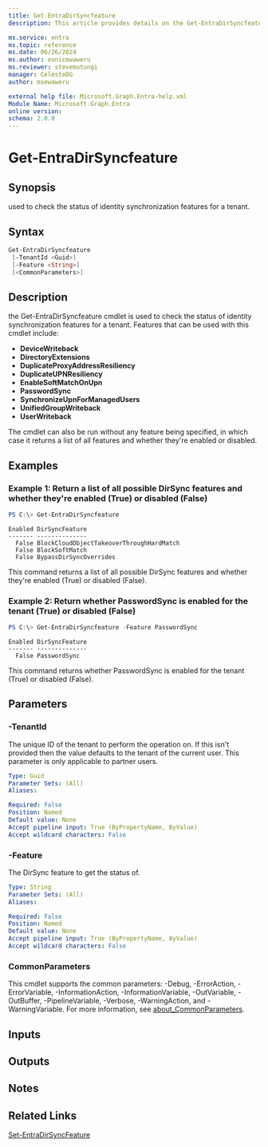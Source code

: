 ```yaml
---
title: Get-EntraDirSyncfeature
description: This article provides details on the Get-EntraDirSyncfeature command.

ms.service: entra
ms.topic: reference
ms.date: 06/26/2024
ms.author: eunicewaweru
ms.reviewer: stevemutungi
manager: CelesteDG
author: msewaweru

external help file: Microsoft.Graph.Entra-help.xml
Module Name: Microsoft.Graph.Entra
online version:
schema: 2.0.0
---
```


# Get-EntraDirSyncfeature

## Synopsis
used to check the status of identity synchronization features for a tenant.

## Syntax

```powershell
Get-EntraDirSyncfeature 
 [-TenantId <Guid>] 
 [-Feature <String>] 
 [<CommonParameters>]
```

## Description
the Get-EntraDirSyncfeature cmdlet is used to check the status of identity synchronization features for a tenant.
Features that can be used with this cmdlet include:
- **DeviceWriteback**
- **DirectoryExtensions**
- **DuplicateProxyAddressResiliency**
- **DuplicateUPNResiliency**
- **EnableSoftMatchOnUpn**
- **PasswordSync**
- **SynchronizeUpnForManagedUsers**
- **UnifiedGroupWriteback**
- **UserWriteback**

The cmdlet can also be run without any feature being specified, in which case it returns a list of all features and whether they're enabled or disabled.

## Examples

### Example 1: Return a list of all possible DirSync features and whether they're enabled (True) or disabled (False)
```powershell
PS C:\> Get-EntraDirSyncfeature
```

```output
Enabled DirSyncFeature
------- --------------
  False BlockCloudObjectTakeoverThroughHardMatch
  False BlockSoftMatch
  False BypassDirSyncOverrides
```

This command returns a list of all possible DirSync features and whether they're enabled (True) or disabled (False).

### Example 2: Return whether PasswordSync is enabled for the tenant (True) or disabled (False)
```powershell
PS C:\> Get-EntraDirSyncfeature -Feature PasswordSync
```

```output
Enabled DirSyncFeature
------- --------------
  False PasswordSync
```

This command returns whether PasswordSync is enabled for the tenant (True) or disabled (False).

## Parameters

### -TenantId
The unique ID of the tenant to perform the operation on.
If this isn't provided then the value defaults to the tenant of the current user.
This parameter is only applicable to partner users.

```yaml
Type: Guid
Parameter Sets: (All)
Aliases:

Required: False
Position: Named
Default value: None
Accept pipeline input: True (ByPropertyName, ByValue)
Accept wildcard characters: False
```

### -Feature
The DirSync feature to get the status of.

```yaml
Type: String
Parameter Sets: (All)
Aliases:

Required: False
Position: Named
Default value: None
Accept pipeline input: True (ByPropertyName, ByValue)
Accept wildcard characters: False
```

### CommonParameters
This cmdlet supports the common parameters: -Debug, -ErrorAction, -ErrorVariable, -InformationAction, -InformationVariable, -OutVariable, -OutBuffer, -PipelineVariable, -Verbose, -WarningAction, and -WarningVariable. For more information, see [about_CommonParameters](https://go.microsoft.com/fwlink/?LinkID=113216).

## Inputs

## Outputs

## Notes

## Related Links

[Set-EntraDirSyncFeature](./Set-EntraDirSyncFeature.md)